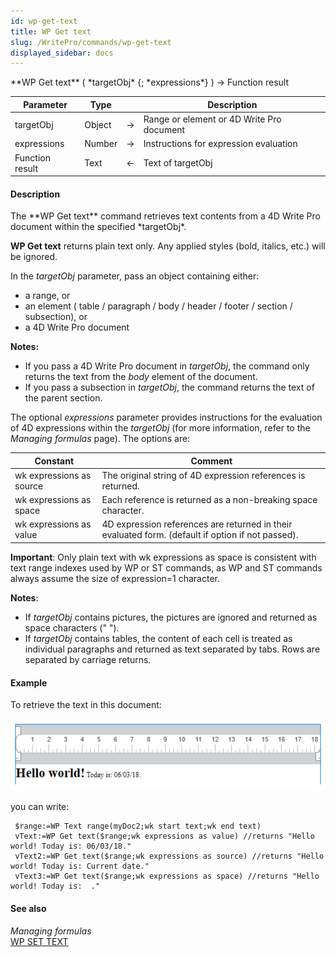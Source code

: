 ```yaml
---
id: wp-get-text
title: WP Get text
slug: /WritePro/commands/wp-get-text
displayed_sidebar: docs
---
```


<!--REF #_command_.WP Get text.Syntax-->**WP Get text** ( *targetObj* {; *expressions*} ) -> Function result<!-- END REF-->
<!--REF #_command_.WP Get text.Params-->
| Parameter | Type |  | Description |
| --- | --- | --- | --- |
| targetObj | Object | &#8594;  | Range or element or 4D Write Pro document |
| expressions | Number | &#8594;  | Instructions for expression evaluation |
| Function result | Text | &#8592; | Text of targetObj |

<!-- END REF-->

#### Description 

<!--REF #_command_.WP Get text.Summary-->The **WP Get text** command retrieves text contents from a 4D Write Pro document within the specified *targetObj*.<!-- END REF-->

**WP Get text** returns plain text only. Any applied styles (bold, italics, etc.) will be ignored.

In the *targetObj* parameter, pass an object containing either:

* a range, or
* an element ( table / paragraph / body / header / footer / section / subsection), or
* a 4D Write Pro document

**Notes:** 

* If you pass a 4D Write Pro document in *targetObj*, the command only returns the text from the *body* element of the document.
* If you pass a subsection in *targetObj*, the command returns the text of the parent section.

The optional *expressions* parameter provides instructions for the evaluation of 4D expressions within the *targetObj* (for more information, refer to the *Managing formulas* page). The options are:

| Constant                 | Comment                                                                                           |
| ------------------------ | ------------------------------------------------------------------------------------------------- |
| wk expressions as source | The original string of 4D expression references is returned.                                      |
| wk expressions as space  | Each reference is returned as a non-breaking space character.                                     |
| wk expressions as value  | 4D expression references are returned in their evaluated form. (default if option if not passed). |

**Important**: Only plain text with wk expressions as space is consistent with text range indexes used by WP or ST commands, as WP and ST commands always assume the size of expression=1 character.

**Notes**: 

* If *targetObj* contains pictures, the pictures are ignored and returned as space characters (" ").
* If *targetObj* contains tables, the content of each cell is treated as individual paragraphs and returned as text separated by tabs. Rows are separated by carriage returns.

#### Example 

To retrieve the text in this document:

![](../../assets/en/WritePro/commands/pict3772381.en.png)

you can write:

```4d
 $range:=WP Text range(myDoc2;wk start text;wk end text)
 vText:=WP Get text($range;wk expressions as value) //returns "Hello world! Today is: 06/03/18."
 vText2:=WP Get text($range;wk expressions as source) //returns "Hello world! Today is: Current date."
 vText3:=WP Get text($range;wk expressions as space) //returns "Hello world! Today is:  ."
```

#### See also 

*Managing formulas*  
[WP SET TEXT](wp-set-text.md)  